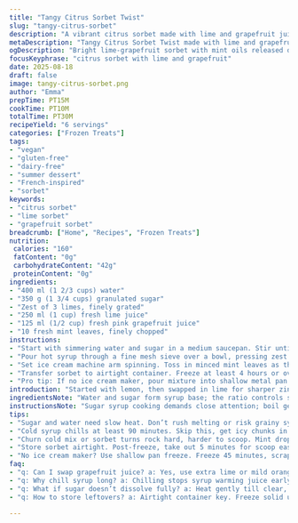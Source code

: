 ```yaml
---
title: "Tangy Citrus Sorbet Twist"
slug: "tangy-citrus-sorbet"
description: "A vibrant citrus sorbet made with lime and grapefruit juice instead of just lemon. Simple syrup infused with lime zest simmers until sugar dissolves fully, strained for purity, then blended with fresh citrus juices. Churned in an ice cream maker until scoopable, then frozen solid for that perfect icy snap. Dairy-free, vegan, gluten-free recipe with a hint of fresh mint leaves added during churning for an unexpected herbal brightness. Quick chill upfront ensures smooth texture, no gritty crystals. Keeps well in the freezer. Great summer refresher or palate cleanser alternative."
metaDescription: "Tangy Citrus Sorbet Twist made with lime and grapefruit juice, infused with mint and simmered syrup for icy, scoopable vegan refreshment. Churn well, freeze fully."
ogDescription: "Bright lime-grapefruit sorbet with mint oils released during churning. Sugar syrup chilled first to dodge icy crystals. Vegan, gluten-free, frozen chill with texture."
focusKeyphrase: "citrus sorbet with lime and grapefruit"
date: 2025-08-18
draft: false
image: tangy-citrus-sorbet.png
author: "Emma"
prepTime: PT15M
cookTime: PT10M
totalTime: PT30M
recipeYield: "6 servings"
categories: ["Frozen Treats"]
tags:
- "vegan"
- "gluten-free"
- "dairy-free"
- "summer dessert"
- "French-inspired"
- "sorbet"
keywords:
- "citrus sorbet"
- "lime sorbet"
- "grapefruit sorbet"
breadcrumb: ["Home", "Recipes", "Frozen Treats"]
nutrition: 
 calories: "160"
 fatContent: "0g"
 carbohydrateContent: "42g"
 proteinContent: "0g"
ingredients:
- "400 ml (1 2/3 cups) water"
- "350 g (1 3/4 cups) granulated sugar"
- "Zest of 3 limes, finely grated"
- "250 ml (1 cup) fresh lime juice"
- "125 ml (1/2 cup) fresh pink grapefruit juice"
- "10 fresh mint leaves, finely chopped"
instructions:
- "Start with simmering water and sugar in a medium saucepan. Stir until sugar melts, no grainy crunch under spoon. Add lime zest and swirl gently. Don't rush—this step extracts oils, gives zip without bitterness. Simmer 8 to 12 minutes total, bubbling up like a kettle before gentle boil."
- "Pour hot syrup through a fine mesh sieve over a bowl, pressing zest lightly to capture all essence but no pulp. This clarity matters. Add both citrus juices to syrup, give a quick stir. Cover bowl with plastic wrap, chill in fridge minimum 90 minutes until syrup cold to touch. Patience here beats icy blobs in the churn."
- "Set ice cream machine arm spinning. Toss in minced mint leaves as the sorbet freezes; mint releases oils without overpowering. Start with cold mixture. Churn for 25 to 35 minutes. Watch mixture thicken, textured yet creamy. Listen for that quieter motor hum — sorbet solidifying. Stop test with a small spoon dipped in; should hold peaks but not rock-hard."
- "Transfer sorbet to airtight container. Freeze at least 4 hours or overnight. To serve, pull out 5 minutes before. Let soften slightly to scoop, not melt away. Elegant balance between icy crunch and velvet mouthfeel."
- "Pro tip: If no ice cream maker, pour mixture into shallow metal pan. Freeze 45 minutes. Scrape vigorously with fork every 20 minutes to break crystals. Repeat twice. Results: chunkier texture, but much better than straightforward freezing."
introduction: "Started with lemon, then swapped in lime for sharper zing. Grapefruit adds bittersweet layers — game changer. Added mint last minute — subtle intrigue. Sorbet’s icy but never harsh. Sugar syrup method I swear by; no grainy sugar feeling. Chilling syrup first crucial. Rushing here produces icy chunks, ruins mouthfeel. Learned that from bitter past batches. The mint aroma as you churn? Magical. No dairy or eggs since who needs them when pure citrus can punch so much flavor? Always watch sugar melting stage closely. Burnt sugar ruins everything. Cold ingredients go straight in machine. Resist impulse to taste raw syrup: too sweet and sharp before freezing. Patience pays off with silky, bright sorbet. Frozen treat for hot days or palate reset after heavy meals. Keeps well but never lasts long in my kitchen."
ingredientsNote: "Water and sugar form syrup base; the ratio controls sweetness and texture. Too little sugar yields icy, grainy sorbet. Too much, and it becomes cloying or freezes too hard. Lime zest is aromatic powerhouse — finely grated to avoid bitter white pith. Zesting before heating ensures oils infuse syrup fully. Juice mixture balances vibrant acidity and subtle bitterness — grapefruit juice replaces half lemon for depth. Mint leaves chopped fine release essential oils, lending unexpected herbal freshness. If no fresh grapefruit, replace with extra lime juice or mild orange juice but expect sweeter outcome. For sugar substitute: try coconut sugar but brown notes alter flavor, so test small batch first. Sorbet is forgiving but pace each step carefully. Straining syrup removes pulp that causes grit in final. Keeping syrup cold before freezing crucial to avoid early crystallization. Refrigeration minimum 90 minutes recommended to chill thoroughly. For quick chill, ice bath alternative works but requires constant stirring to avoid uneven cooling."
instructionsNote: "Sugar syrup cooking demands close attention; boil gently, avoid caramelizing. Listen for sugar dissolving; clear solution signals readiness. Strain promptly — zest bits cause gritty texture otherwise. Combining juices after syrup chills prevents curdling or premature freezing. Churning turns liquid to soft sorbet. Mint introduced now infuses flavor evenly. Watch texture visually — thickening and hold shape on spoon tip indicates near completion. Longer churn often means drier texture, could lead to ice crystals if overdone. Transfer to airtight container quickly; exposure to air forms ice crystals. Freeze minimum 4 hours for firmness; timing varies by freezer. Allow sorbet to temper slightly to scoop easily; too cold and it will rock solid, dull flavor release. No ice cream maker? Use shallow pan freeze and fork scrape method; labor-intensive but effective fallback. Always check for icy crystals before serving; break them up with spoon. Store leftovers in freezer tightly sealed to maintain best texture. Sorbet can soften during storage, small amount of stirring before serving helps restore texture."
tips:
- "Sugar and water need slow heat. Don’t rush melting or risk grainy syrup. Watch for bubbles like kettle but stay gentle. If syrup darkens, scrap batch. Lime zest goes in last; oils release best then. This step sets flavor foundation."
- "Cold syrup chills at least 90 minutes. Skip this, get icy chunks in churn. Patience beats quick freeze every time. Plastic wrapped bowl traps aroma, stop oxidation dulling freshness. Stir syrup with juice only once syrup’s cold to avoid curdle or freeze early."
- "Churn cold mix or sorbet turns rock hard, harder to scoop. Mint drops in as motor hums, lets oils spread evenly, but not overpower. Timing crucial; add too early, mint fades. Watch texture thickening, should hold soft peaks not stiff glue:"
- "Store sorbet airtight. Post-freeze, take out 5 minutes for scoop ease. Too cold hides flavor, mouthfeel dulls. Leftovers survive days, but slowly soften, tiny refreeze crystals form. Stirring brief before serve helps bring back texture, no blender needed."
- "No ice cream maker? Use shallow pan freeze. Freeze 45 minutes, scrape fork hard every 20 min breaks crystals. Repeat twice; chunkier texture but no weird icy mouth. Labor intensive but reliable in rush or lack of gear. Try test small batch first."
faq:
- "q: Can I swap grapefruit juice? a: Yes, use extra lime or mild orange juice. Expect sweeter taste. Grapefruit adds bitterness layer hard to mimic exactly. Adjust sugar if substituting."
- "q: Why chill syrup long? a: Chilling stops syrup warming juice early. Warm mix freezes fast, crystals form big and gritty. Cold syrup keeps texture fine. Fridge chill recommended. Ice bath alternative works but stir often or cools uneven."
- "q: What if sugar doesn’t dissolve fully? a: Heat gently till clear, no grains under spoon. Undissolved sugar means gritty sorbet. Burnt sugar ruins flavor fast; start over if burnt. Stir constant till clear. Baking sugar won’t work same, use granulated."
- "q: How to store leftovers? a: Airtight container key. Freeze solid until serving time. Freeze-thaw cycles cause crystals. No seal means freezer burn. If softens too much, scrape and refreeze quickly. Frequent stirring restores some texture."

---
```

